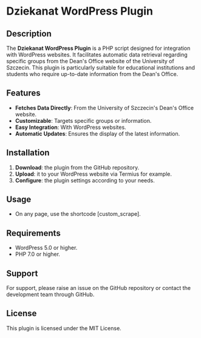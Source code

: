 # Dziekanat WordPress Plugin

## Description
The **Dziekanat WordPress Plugin** is a PHP script designed for integration with WordPress websites. It facilitates automatic data retrieval regarding specific groups from the Dean's Office website of the University of Szczecin. This plugin is particularly suitable for educational institutions and students who require up-to-date information from the Dean's Office.

## Features
- **Fetches Data Directly**: From the University of Szczecin's Dean's Office website.
- **Customizable**: Targets specific groups or information.
- **Easy Integration**: With WordPress websites.
- **Automatic Updates**: Ensures the display of the latest information.

## Installation
1. **Download**: the plugin from the GitHub repository.
2. **Upload**: it to your WordPress website via Termius for example.
3. **Configure**: the plugin settings according to your needs.

## Usage
- On any page, use the shortcode [custom_scrape].

## Requirements
- WordPress 5.0 or higher.
- PHP 7.0 or higher.

## Support
For support, please raise an issue on the GitHub repository or contact the development team through GitHub.

## License
This plugin is licensed under the MIT License.
